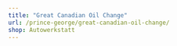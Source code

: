 ```yaml
---
title: "Great Canadian Oil Change"
url: /prince-george/great-canadian-oil-change/
shop: Autowerkstatt
---
```

